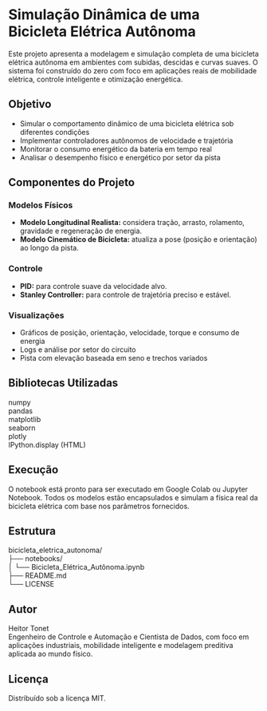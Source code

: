 # Simulação Dinâmica de uma Bicicleta Elétrica Autônoma

Este projeto apresenta a modelagem e simulação completa de uma bicicleta elétrica autônoma em ambientes com subidas, descidas e curvas suaves. O sistema foi construído do zero com foco em aplicações reais de mobilidade elétrica, controle inteligente e otimização energética.

## Objetivo

- Simular o comportamento dinâmico de uma bicicleta elétrica sob diferentes condições
- Implementar controladores autônomos de velocidade e trajetória
- Monitorar o consumo energético da bateria em tempo real
- Analisar o desempenho físico e energético por setor da pista

## Componentes do Projeto

### Modelos Físicos

- **Modelo Longitudinal Realista:** considera tração, arrasto, rolamento, gravidade e regeneração de energia.
- **Modelo Cinemático de Bicicleta:** atualiza a pose (posição e orientação) ao longo da pista.

### Controle

- **PID:** para controle suave da velocidade alvo.
- **Stanley Controller:** para controle de trajetória preciso e estável.

### Visualizações

- Gráficos de posição, orientação, velocidade, torque e consumo de energia
- Logs e análise por setor do circuito
- Pista com elevação baseada em seno e trechos variados

## Bibliotecas Utilizadas

numpy  
pandas  
matplotlib  
seaborn  
plotly  
IPython.display (HTML)  

## Execução

O notebook está pronto para ser executado em Google Colab ou Jupyter Notebook. Todos os modelos estão encapsulados e simulam a física real da bicicleta elétrica com base nos parâmetros fornecidos.

## Estrutura

bicicleta_eletrica_autonoma/  
├── notebooks/  
│   └── Bicicleta_Elétrica_Autônoma.ipynb  
├── README.md    
└── LICENSE

## Autor

Heitor Tonet  
Engenheiro de Controle e Automação e Cientista de Dados, com foco em aplicações industriais, mobilidade inteligente e modelagem preditiva aplicada ao mundo físico.

## Licença

Distribuído sob a licença MIT.
